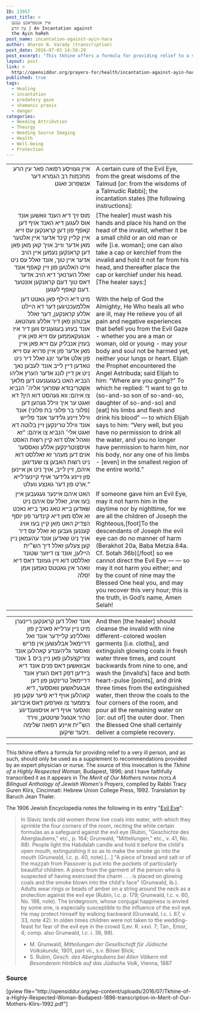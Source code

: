 ```yaml
---
ID: 13957
post_title: >
  אײן אנשפראכע געגען
  עין הרע | An Incantation against
  the Ayin hoReh
post_name: incantation-against-ayin-hara
author: Aharon N. Varady (transcription)
post_date: 2016-07-03 14:50:29
post_excerpt: "This tkhine offers a formula for providing relief to a very ill person, and as such, should only be used as a supplement to recommendations provided by an expert physician or nurse. The source of the tkhine is <em>Tkhine of a Highly Respected Woman</em>, Budapest, 1896; and transcribed from <em>The Merit of Our Mothers</em> בזכות אמהות <em>A Bilingual Anthology of Jewish Women's Prayers</em>, compiled by Tracy Guren Klirs, Cincinnati: Hebrew Union College Press, 1992. "
layout: post
link: >
  http://opensiddur.org/prayers-for/health/incantation-against-ayin-hara/
published: true
tags:
  - Healing
  - incantation
  - predatory gaze
  - shamanic praxis
  - danger
categories:
  - Needing Attribution
  - Theurgy
  - Needing Source Imaging
  - Health
  - Well-being
  - Protection
---
```

<table style="margin-left: auto;margin-right: auto;">
<tbody>
<tr><td style="vertical-align:top;" width="46%">
<div class="yiddish" style="text-align: right;"><span lang="yi">
אײן געװיסע רפואה פאר עין הרע מחכמות רב הגמרא דער אנשפרוכ זאגט׃ 
</div></td>

<td style="vertical-align:top;" width="53%"><div class="english">
A certain cure of the Evil Eye, from the great wisdoms of the Talmud [or: from the wisdoms of a Talmudic Rabbi]; the incantation states [the following instructions]: 
</div></td>
</tr>


<tr><td style="vertical-align:top;" width="46%">
<div class="yiddish" style="text-align: right;"><span lang="yi">
מוס זיך דיא הענד װאשען אונד אוס לעגען דיא האנד אויף דען קאפף פון דען קראנקען עס זייא אײן קלײן קינד אדער אײן אלטער מאן אדער װײב אויך קאן מאן פאן דען קראנקען נעמען אײן הויב אדער איין טוך, אונד זאלל עס ניט װײט האלטען פון זײן קאפף אונד זאלל הערנאך דיא הויב אדער דאס טוך דעם קראנקען אונטער דעם קאפף לעגען. 
</div></td>

<td style="vertical-align:top;" width="53%"><div class="english">
[The healer] must wash his hands and place his hand on the head of the invalid, whether it be a small child or an old man or wife [i.e. woman]; one can also take a cap or kerchief from the invalid and hold it not far from his head, and thereafter place the cap or kerchief under his head. [The healer says:]
</div></td>
</tr>


<tr><td style="vertical-align:top;" width="46%">
<div class="yiddish" style="text-align: right;"><span lang="yi">
מיט דיא הילף פאן גאטט דען אללמעכטיגען דער דא הײלט אללע קראנקען, דער זאלל אבטהון פאן דיר אללע װעהטאג אונד בעזע בעגעגניס װען דיר איז אנגעקאממען עס זײא פאן אײן בעזין אנבליק עם זײא פאן אײן מאן אדער פון אײן פרויא עס זײא פון אלט אדער יונג זאלל דיר ניט טאדען דײן לײב אונד לעבען נאך ניט אן דײן לונג אדער הערץ אליהו הנביא האט בעגעגנעט דען מלאך אַשְׁטְרִיבּוּדא שפראך אליה׳ הנביא צו איהם: װא געהסט דוא הין? דא זאגט ער איך װילל געהען דען (פלוני בר פלוני בת פלוני) אונד װילל זײנע גלידער אונד פלײש אונד װילל טרינקען זײן בלוטה דא זאגט אלי׳ הנביא צו איהם: ”זא װאהל אלס דוא קײן רשות האסט אויסצוטרינקען אללע װאססער אוים דען מעהר זא זאללסט דוא ניט רשות האבען צו שעדיגען איהם, זײן לײב, אויך ניט אן אײנען פון זײנע גלידער אויף קײנערלײא ארט פון דער גאנצע װעלט.“
</div></td>

<td style="vertical-align:top;" width="53%"><div class="english">
With the help of God the Almighty, He Who heals all who are ill, may He relieve you of all pain and negative experiences that befell you from the Evil Gaze - whether you are a man or woman, old or young - may your body and soul not be harmed yet, neither your lungs or heart. Elijah the Prophet encountered the Angel Astribuda; said Elijah to him: “Where are you going?” To which he replied: “I want to go to (so-and-so son of so-and-so, daughter of so-and-so) and [eat] his limbs and flesh and drink his blood” — to which Elijah says to him: “Very well, but you have no permission to drink all the water, and you no longer have permission to harm him, nor his body, nor any one of his limbs - [even] in the smallest region of the entire world.”
</div></td>
</tr>


<tr><td style="vertical-align:top;" width="46%">
<div class="yiddish" style="text-align: right;"><span lang="yi">
האט איהם אײנער געגעבען אײן בעז אויג, זאלל עס איהם ניט שאדען בײא טאג נאך בײא נאכט זא אלס מאן דיא קינדער פון יוסף הצדיק האט מאן קײן בעז אויג קעננען געבען זא זאלל עס דיר אויך ניט שאדען אונד עהעמאן נײן קען צעלען זאלל דיך הש״ית הײלען, אונד צו דיזער שטונד זאללסט דוא זײן געזונד דאס דיא װאהר אין גאטטס נאמען אמן סלה!
</div></td>

<td style="vertical-align:top;" width="53%"><div class="english">
If someone gave him an Evil Eye, may it not harm him in the daytime nor by nighttime, for we are all the children of Joseph the Righteous,[foot]To the descendants of Joseph the evil eye can do no manner of harm (Berakhot 20a, Baba Metzia 84a. Cf. Sotah 36b)[/foot] so we cannot direct the Evil Eye — — so may it not harm you either; and by the count of nine may the Blessed One heal you, and may you recover this very hour; this is the truth, in God’s name, Amen Selah!
</div></td>
</tr>
</tbody>
</tbody></table>

<table style="margin-left: auto;margin-right: auto;">
<tbody>
<tr><td style="vertical-align:top;" width="46%">
<div class="yiddish" style="text-align: right;"><span lang="yi">
אונד זאלל דען קראנקען רײנערן מיט נײן ערלײא פארבין פון װאללינע קלײדער אונד זאל דרײמאל אבלעשען אין פריש װאסער גליהענדע קאהלען אונד צוריקצעלען פאן נײן ביס 1 אונד אבװאשען דאס פנים אונד דיא בײדען דפק דאס הערץ אונד דרײמאל טרינקען פון דען אבגעלאשען װאססער, דיא קאהלען אויף דיא פיער עקען פון ציממער צו װארפען דאס איבריגע װאסער אויף דיא אויסװענדיגע טהיר אנגעל שיטטען, װירד הש״ית אײנע רפואה שלימה זיכער שיקען.
</div></td>

<td style="vertical-align:top;" width="53%"><div class="english">
And then [the healer] should cleanse the invalid with nine different-colored woolen garments [i.e. cloths], and extinguish glowing coals in fresh water three times, and count backwards from nine to one, and wash the [invalid’s] face and both heart-pulse [points], and drink three times from the extinguished water, then throw the coals to the four corners of the room, and pour all the remaining water on [or: out of] the outer door. Then the Blessed One shall certainly deliver a complete recovery.
</div></td>
</tr>
</tbody>
</tbody></table>
<hr />
This tkhine offers a formula for providing relief to a very ill person, and as such, should only be used as a supplement to recommendations provided by an expert physician or nurse. The source of this invocation is the <em>Tkhine of a Highly Respected Woman</em>, Budapest, 1896; and I have faithfully transcribed it as it appears in <em>The Merit of Our Mothers</em> בזכות אמהות <em>A Bilingual Anthology of Jewish Women's Prayers</em>, compiled by Rabbi Tracy Guren Klirs, Cincinnati: Hebrew Union College Press, 1992. Translation by Baruch Jean Thaler.

The 1906 Jewish Encyclopedia notes the following in its entry "<a href="http://www.jewishencyclopedia.com/articles/5920-evil-eye">Evil Eye</a>":

<blockquote>In Slavic lands old women throw live coals into water, with which they sprinkle the four corners of the room, reciting the while certain formulas as a safeguard against the evil eye (Rubin, "Geschichte des Aberglaubens," etc., p. 164; Grunwald, "Mitteilungen," etc., v. 41, No. 88). People light the Habdalah candle and hold it before the child's open mouth, extinguishing it so as to make the smoke go into the mouth (Grunwald, l.c. p. 40, note).[...] "A piece of bread and salt or of the maẓẓah from Passover is put into the pockets of particularly beautiful children. A piece from the garment of the person who is suspected of having exercised the charm . . . is placed on glowing coals and the smoke blown into the child's face" (Grunwald, ib.). Adults wear rings or beads of amber on a string around the neck as a protection against the evil eye (Rubin, l.c. p. 179; Grunwald, l.c. v. 60, No. 198, note). The bridegroom, whose conjugal happiness is envied by some one, is especially susceptible to the influence of the evil eye. He may protect himself by walking backward (Grunwald, l.c. i. 87, v. 33, note 42). In olden times children were not taken to the wedding-feast for fear of the evil eye in the crowd (Lev. R. xxvi. 7; Tan., Emor, 4; comp. also Grunwald, l.c. i. 36, 99).

<ul><li>M. Grunwald, <em>Mitteilungen der Gesellschaft für Jüdische Volkskunde</em>, 1901, part vii., s.v. Böser Blick;</li>
<li>S. Rubin, <em>Gesch. des Aberglaubens bei Allen Völkern mit Besonderem Hinblick auf das Jüdische Volk</em>, Vienna, 1887</li></ul>
</blockquote>



<h3>Source</h3>
[gview file="http://opensiddur.org/wp-content/uploads/2016/07/Tkhine-of-a-Highly-Respected-Woman-Budapest-1896-transcription-in-Merit-of-Our-Mothers-Klirs-1992.pdf"]